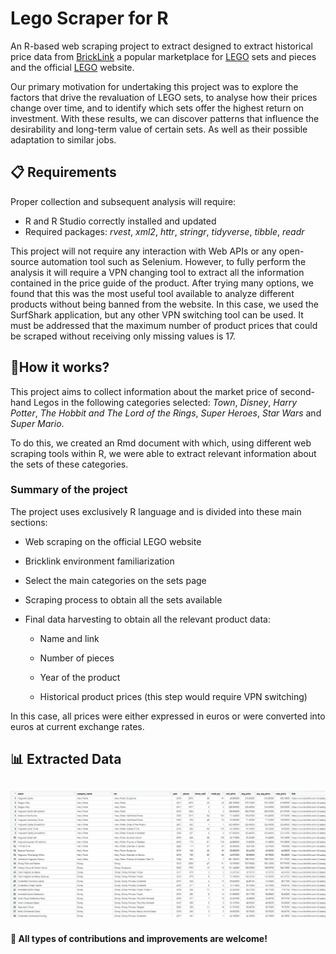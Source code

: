 # Lego Scraper for R

An R-based web scraping project to extract designed to extract historical price data from [BrickLink](https://www.bricklink.com/v2/main.page) a popular marketplace for [LEGO](https://www.lego.com/es-es) sets and pieces and the official [LEGO](https://www.lego.com/es-es) website.

Our primary motivation for undertaking this project was to explore the factors that drive the revaluation of LEGO sets, to analyse how their prices change over time, and to identify which sets offer the highest return on investment. With these results, we can discover patterns that influence the desirability and long-term value of certain sets. As well as their possible adaptation to similar jobs.

## 📋 Requirements

Proper collection and subsequent analysis will require:

-   R and R Studio correctly installed and updated
-   Required packages: *rvest*, *xml2*, *httr*, *stringr*, *tidyverse*, *tibble*, *readr*

This project will not require any interaction with Web APIs or any open-source automation tool such as Selenium. However, to fully perform the analysis it will require a VPN changing tool to extract all the information contained in the price guide of the product. After trying many options, we found that this was the most useful tool available to analyze different products without being banned from the website. In this case, we used the SurfShark application, but any other VPN switching tool can be used. It must be addressed that the maximum number of product prices that could be scraped without receiving only missing values is 17.

## 🔎How it works?

This project aims to collect information about the market price of second-hand Legos in the following categories selected: *Town*, *Disney*, *Harry Potter*, *The Hobbit and The Lord of the Rings*, *Super Heroes*, *Star Wars* and *Super Mario*.

To do this, we created an Rmd document with which, using different web scraping tools within R, we were able to extract relevant information about the sets of these categories.

### Summary of the project

The project uses exclusively R language and is divided into these main sections:

-   Web scraping on the official LEGO website

<!-- -->

-   Bricklink environment familiarization

-   Select the main categories on the sets page

-   Scraping process to obtain all the sets available

-   Final data harvesting to obtain all the relevant product data:

    -   Name and link

    -   Number of pieces

    -   Year of the product

    -   Historical product prices (this step would require VPN switching)

In this case, all prices were either expressed in euros or were converted into euros at current exchange rates.

## 📊 Extracted Data

## ![](images/lego_harvesting.jpg)

#### 🤝 All types of contributions and improvements are welcome!
